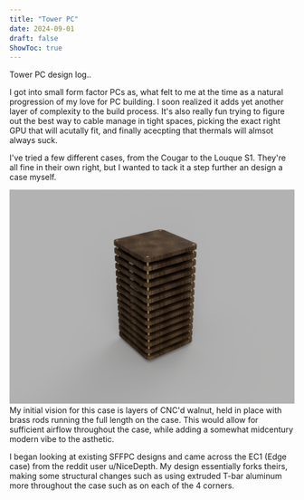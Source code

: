 ```yaml
---
title: "Tower PC"
date: 2024-09-01
draft: false
ShowToc: true
---
```

Tower PC design log..

I got into small form factor PCs as, what felt to me at the time as a natural progression of my love for PC building. I soon realized it adds yet another layer of complexity to the build process. It's also really fun trying to figure out the best way to cable manage in tight spaces, picking the exact right GPU that will acutally fit, and finally acecpting that thermals will almsot always suck.

I've tried a few different cases, from the Cougar to the Louque S1. They're all fine in their own right, but I wanted to tack it a step further an design a case myself.

![walnut-tower-pc-render](https://github.com/bonominijl/JoshBonominiBlog/blob/d3a2067930a2728691eab33af65cf382f9264e5c/static/walnut%20tower%20pc%20render.png?raw=true)
My initial vision for this case is layers of CNC'd walnut, held in place with brass rods running the full length on the case. This would allow for sufficient airflow throughout the case, while adding a somewhat midcentury modern vibe to the asthetic. 

I began looking at existing SFFPC designs and came across the EC1 (Edge case) from the reddit user u/NiceDepth. My design essentially forks theirs, making some structural changes such as using extruded T-bar aluminum more throughout the case such as on each of the 4 corners.





